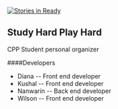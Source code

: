 [![Stories in Ready](https://badge.waffle.io/CS580-Thunderbird/study-hard-play-hard.png?label=ready&title=Ready)](https://waffle.io/CS580-Thunderbird/study-hard-play-hard)
## Study Hard Play Hard
CPP Student personal organizer


####Developers
* Diana -- Front end developer
* Kushal -- Front end developer
* Nanwarin -- Back end developer
* Wilson -- Front end developer 

